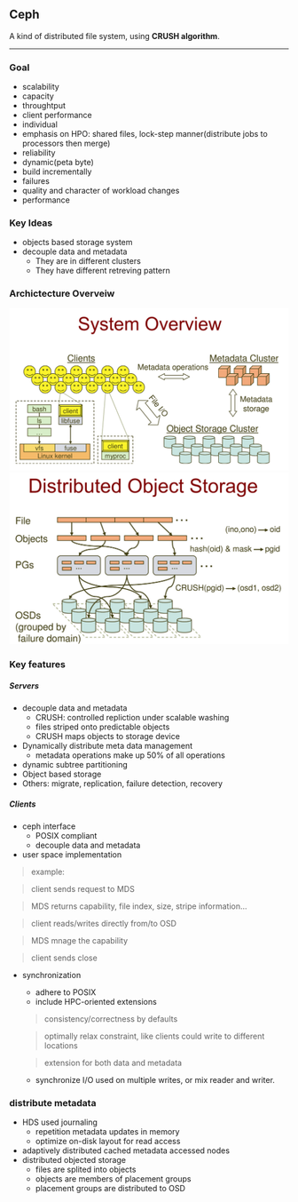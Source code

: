 ## **Ceph**

A kind of distributed file system, using **CRUSH algorithm**.

---

### Goal
- scalability
- capacity
- throughtput
- client performance
- individual
- emphasis on HPO: shared files, lock-step manner(distribute jobs to processors then merge)
- reliability
- dynamic(peta byte)
- build incrementally
- failures
- quality and character of workload changes
- performance

### Key Ideas
- objects based storage system
- decouple data and metadata 
    - They are in different clusters
    - They have different retreving pattern

### Archictecture Overveiw
![System_Overveiw](../assets/568/ceph-1.png)
![System_Overveiw](../assets/568/ceph-2.png)

### Key features

##### Servers
- decouple data and metadata
    - CRUSH: controlled repliction under scalable washing
    - files striped onto predictable objects
    - CRUSH maps objects to storage device
- Dynamically distribute meta data management
    - metadata operations make up 50% of all operations
- dynamic subtree partitioning
- Object based storage
- Others: migrate, replication, failure detection, recovery

##### Clients
- ceph interface
    - POSIX compliant
    - decouple data and metadata
- user space implementation
>example:

>client sends request to MDS

>MDS returns capability, file index, size, stripe information...

>client reads/writes directly from/to OSD

>MDS mnage the capability

>client sends close

- synchronization
    - adhere to POSIX
    - include HPC-oriented extensions
    >consistency/correctness by defaults
    
    >optimally relax constraint, like clients could write to different locations
    
    >extension for both data and metadata
    
    - synchronize I/O used on multiple writes, or mix reader and writer.

### distribute metadata
- HDS used journaling
    - repetition metadata updates in memory
    - optimize on-disk layout for read access
- adaptively distributed cached metadata accessed nodes
- distributed objected storage
    - files are splited into objects
    - objects are members of placement groups
    - placement groups are distributed to OSD    
